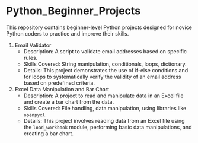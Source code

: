 # Python_Beginner_Projects
This repository contains beginner-level Python projects designed for novice Python coders to practice and improve their skills.
1. Email Validator
   - Description: A script to validate email addresses based on specific rules.
   - Skills Covered: String manipulation, conditionals, loops, dictionary.
   - Details: This project demonstrates the use of if-else conditions and for loops to systematically verify the validity of an email address based on predefined criteria.
2. Excel Data Manipulation and Bar Chart
   - Description: A project to read and manipulate data in an Excel file and create a bar chart from the data.
   - Skills Covered: File handling, data manipulation, using libraries like `openpyxl`.
   - Details: This project involves reading data from an Excel file using the `load_workbook` module, performing basic data manipulations, and creating a bar chart.
